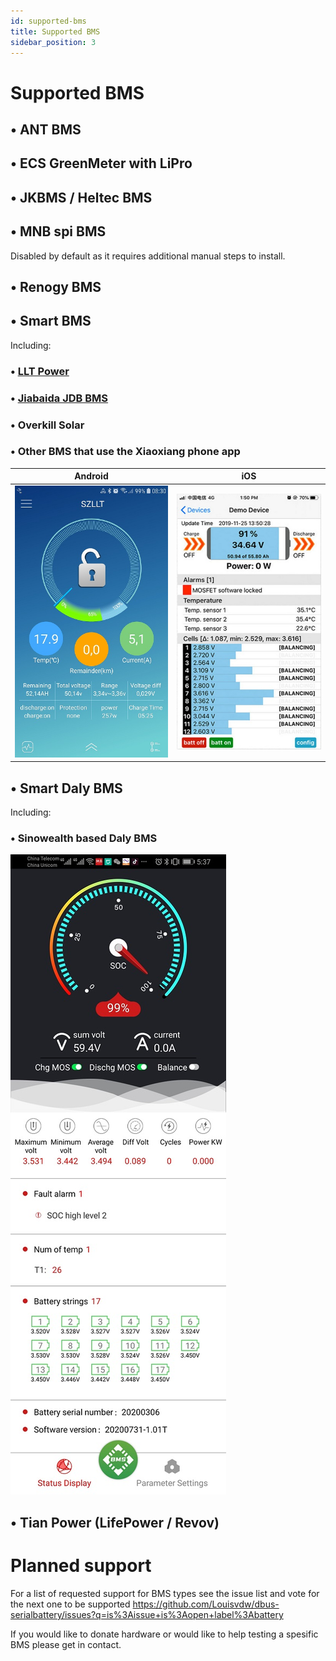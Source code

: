 ```yaml
---
id: supported-bms
title: Supported BMS
sidebar_position: 3
---
```


# Supported BMS

## &bull; ANT BMS

## &bull; ECS GreenMeter with LiPro

## &bull; JKBMS / Heltec BMS

## &bull; MNB spi BMS
Disabled by default as it requires additional manual steps to install.

## &bull; Renogy BMS

## &bull; Smart BMS
Including:
### &bull; [LLT Power](https://www.lithiumbatterypcb.com/product-instructionev-battery-pcb-boardev-battery-pcb-board/ev-battery-pcb-board/smart-bms-of-power-battery/)
### &bull; [Jiabaida JDB BMS](https://dgjbd.en.alibaba.com/)
### &bull; Overkill Solar
### &bull; Other BMS that use the Xiaoxiang phone app

| Android | iOS |
|-|-|
| ![Xiaoxian app](../../screenshots/bms-xiaoxian-android.jpg) | ![Xiaoxian app](../../screenshots/bms-xiaoxian-ios.jpg) |

## &bull; Smart Daly BMS
Including:
### &bull; Sinowealth based Daly BMS

![Daly app](../../screenshots/bms-daly.jpg)

## &bull; Tian Power (LifePower / Revov)

# Planned support

For a list of requested support for BMS types see the issue list and vote for the next one to be supported
https://github.com/Louisvdw/dbus-serialbattery/issues?q=is%3Aissue+is%3Aopen+label%3Abattery

If you would like to donate hardware or would like to help testing a spesific BMS please get in contact.
